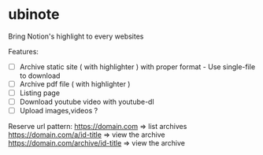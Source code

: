# ubinote
Bring Notion's highlight to every websites

Features:
- [ ] Archive static site ( with highlighter ) with proper format - Use single-file to download
- [ ] Archive pdf file    ( with highlighter )
- [ ] Listing page
- [ ] Download youtube video with youtube-dl
- [ ] Upload images,videos ?

Reserve url pattern:
https://domain.com => list archives
https://domain.com/a/id-title => view the archive
https://domain.com/archive/id-title => view the archive
